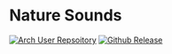 # Nature Sounds

[![Arch User Repsoitory](https://img.shields.io/aur/version/work)](https://aur.archlinux.org/packages/work)
[![Github Release](https://img.shields.io/github/v/release/jmelahman/work)](https://github.com/jmelahman/work)
